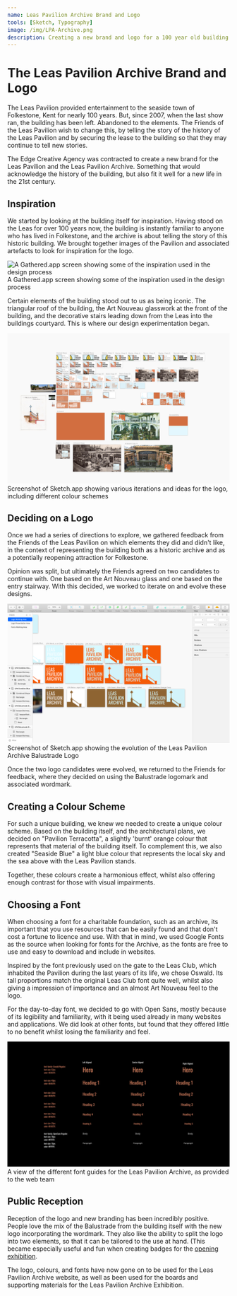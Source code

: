 ```yaml
---
name: Leas Pavilion Archive Brand and Logo
tools: [Sketch, Typography]
image: /img/LPA-Archive.png
description: Creating a new brand and logo for a 100 year old building.
---
```


# The Leas Pavilion Archive Brand and Logo
The Leas Pavilion provided entertainment to the seaside town of Folkestone, Kent for nearly 100 years. But, since 2007, when the last show ran, the building has been left. Abandoned to the elements. The Friends of the Leas Pavilion wish to change this, by telling the story of the history of the Leas Pavilion and by securing the lease to the building so that they may continue to tell new stories.

The Edge Creative Agency was contracted to create a new brand for the Leas Pavilion and the Leas Pavilion Archive. Something that would acknowledge the history of the building, but also fit it well for a new life in the 21st century.

## Inspiration
We started by looking at the building itself for inspiration. Having stood on the Leas for over 100 years now, the building is instantly familiar to anyone who has lived in Folkestone, and the archive is about telling the story of this historic building. We brought together images of the Pavilion and associated artefacts to look for inspiration for the logo.

![A Gathered.app screen showing some of the inspiration used in the design process](/img/lpa-brand/gathered.png)
A Gathered.app screen showing some of the inspiration used in the design process

Certain elements of the building stood out to us as being iconic. The triangular roof of the building, the Art Nouveau glasswork at the front of the building, and the decorative stairs leading down from the Leas into the buildings courtyard. This is where our design experimentation began.

![Screenshot of Sketch.app showing various iterations and ideas for the logo, including different colour schemes](/img/lpa-brand/iterations.png)
Screenshot of Sketch.app showing various iterations and ideas for the logo, including different colour schemes

## Deciding on a Logo
Once we had a series of directions to explore, we gathered feedback from the Friends of the Leas Pavilion on which elements they did and didn't like, in the context of representing the building both as a historic archive and as a potentially reopening attraction for Folkestone.

Opinion was split, but ultimately the Friends agreed on two candidates to continue with. One based on the Art Nouveau glass and one based on the entry stairway. With this decided, we worked to iterate on and evolve these designs.

![Screenshot of Sketch.app showing the evolution of the Leas Pavilion Archive Balustrade Logo](/img/lpa-brand/evolution.png)
Screenshot of Sketch.app showing the evolution of the Leas Pavilion Archive Balustrade Logo

Once the two logo candidates were evolved, we returned to the Friends for feedback, where they decided on using the Balustrade logomark and associated wordmark.

## Creating a Colour Scheme
For such a unique building, we knew we needed to create a unique colour scheme. Based on the building itself, and the architectural plans, we decided on "Pavilion Terracotta", a slightly 'burnt' orange colour that represents that material of the building itself. To complement this, we also created "Seaside Blue" a light blue colour that represents the local sky and the sea above with the Leas Pavilion stands.

Together, these colours create a harmonious effect, whilst also offering enough contrast for those with visual impairments.

## Choosing a Font
When choosing a font for a charitable foundation, such as an archive, its important that you use resources that can be easily found and that don't cost a fortune to licence and use. With that in mind, we used Google Fonts as the source when looking for fonts for the Archive, as the fonts are free to use and easy to download and include in websites.

Inspired by the font previously used on the gate to the Leas Club, which inhabited the Pavilion during the last years of its life, we chose Oswald. Its tall proportions match the original Leas Club font quite well, whilst also giving a impression of importance and an almost Art Nouveau feel to the logo.

For the day-to-day font, we decided to go with Open Sans, mostly because of its legibility and familiarity, with it being used already in many websites and applications. We did look at other fonts, but found that they offered little to no benefit whilst losing the familiarity and feel.

![A view of the different font guides for the Leas Pavilion Archive, as provided to the web team](/img/lpa-brand/font-guide.png)
A view of the different font guides for the Leas Pavilion Archive, as provided to the web team

## Public Reception
Reception of the logo and new branding has been incredibly positive. People love the mix of the Balustrade from the building itself with the new logo incorporating the wordmark. They also like the ability to split the logo into two elements, so that it can be tailored to the use at hand. (This became especially useful and fun when creating badges for the [opening exhibition](/lpa-exhibit).

The logo, colours, and fonts have now gone on to be used for the Leas Pavilion Archive website, as well as been used for the boards and supporting materials for the Leas Pavilion Archive Exhibition. 